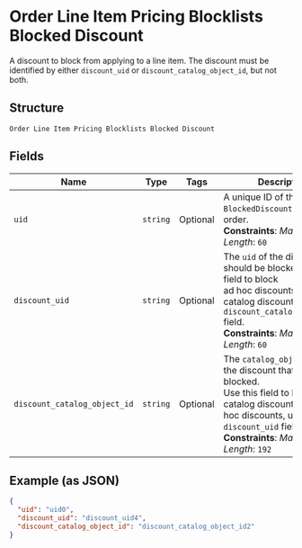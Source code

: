 
# Order Line Item Pricing Blocklists Blocked Discount

A discount to block from applying to a line item. The discount must be
identified by either `discount_uid` or `discount_catalog_object_id`, but not both.

## Structure

`Order Line Item Pricing Blocklists Blocked Discount`

## Fields

| Name | Type | Tags | Description |
|  --- | --- | --- | --- |
| `uid` | `string` | Optional | A unique ID of the `BlockedDiscount` within the order.<br>**Constraints**: *Maximum Length*: `60` |
| `discount_uid` | `string` | Optional | The `uid` of the discount that should be blocked. Use this field to block<br>ad hoc discounts. For catalog discounts, use the `discount_catalog_object_id` field.<br>**Constraints**: *Maximum Length*: `60` |
| `discount_catalog_object_id` | `string` | Optional | The `catalog_object_id` of the discount that should be blocked.<br>Use this field to block catalog discounts. For ad hoc discounts, use the<br>`discount_uid` field.<br>**Constraints**: *Maximum Length*: `192` |

## Example (as JSON)

```json
{
  "uid": "uid0",
  "discount_uid": "discount_uid4",
  "discount_catalog_object_id": "discount_catalog_object_id2"
}
```

